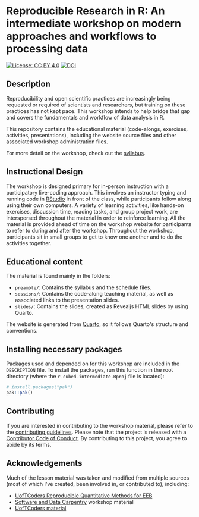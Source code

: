 # Reproducible Research in R: An intermediate workshop on modern approaches and workflows to processing data

[![License: CC BY
4.0](https://img.shields.io/badge/License-CC%20BY%204.0-lightgrey.svg)](https://creativecommons.org/licenses/by/4.0/)
[![DOI](https://zenodo.org/badge/DOI/10.5281/zenodo.4061900.svg)](https://doi.org/10.5281/zenodo.4061900)

## Description

Reproducibility and open scientific practices are increasingly being
requested or required of scientists and researchers, but training on
these practices has not kept pace. This workshop intends to help bridge
that gap and covers the fundamentals and workflow of data analysis in R.

This repository contains the educational material (code-alongs,
exercises, activities, presentations), including the website source
files and other associated workshop administration files.

For more detail on the workshop, check out the
[syllabus](https://r-cubed-intermediate.rostools.org/preamble/syllabus.html).

## Instructional Design

The workshop is designed primary for in-person instruction with a
participatory live-coding approach. This involves an instructor typing
and running code in [RStudio](https://www.rstudio.com/) in front of the
class, while participants follow along using their own computers. A
variety of learning activities, like hands-on exercises, discussion
time, reading tasks, and group project work, are interspersed throughout
the material in order to reinforce learning. All the material is
provided ahead of time on the workshop website for participants to refer
to during and after the workshop. Throughout the workshop, participants
sit in small groups to get to know one another and to do the activities
together.

## Educational content

The material is found mainly in the folders:

-   `preamble/`: Contains the syllabus and the schedule files.
-   `sessions/`: Contains the code-along teaching material, as well as
    associated links to the presentation slides.
-   `slides/`: Contains the slides, created as Revealjs HTML slides by
    using Quarto.

The website is generated from [Quarto](https://quarto.org), so it
follows Quarto's structure and conventions.

## Installing necessary packages

Packages used and depended on for this workshop are included in the
`DESCRIPTION` file. To install the packages, run this function in the
root directory (where the `r-cubed-intermediate.Rproj` file is located):

``` r
# install.packages("pak")
pak::pak()
```

## Contributing

If you are interested in contributing to the workshop material, please
refer to the [contributing guidelines](CONTRIBUTING.md). Please note
that the project is released with a [Contributor Code of
Conduct](CODE_OF_CONDUCT.md). By contributing to this project, you agree
to abide by its terms.

## Acknowledgements

Much of the lesson material was taken and modified from multiple sources
(most of which I've created, been involved in, or contributed to),
including:

-   [UofTCoders Reproducible Quantitative Methods for
    EEB](https://uoftcoders.github.io/rcourse/)
-   [Software and Data Carpentry](https://carpentries.org/) workshop
    material
-   [UofTCoders
    material](https://uoftcoders.github.io/studyGroup/lessons/)
